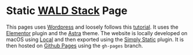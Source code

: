 # Static [WALD Stack] Page 

This pages uses [Wordpress] and loosely follows this [tutorial].
It uses the [Elementor] plugin and the [Astra] theme. The website is locally developed
on macOS using [Local] and then exported using the [Simply Static] plugin.
It is then hosted on [Github Pages] using the `gh-pages` branch. 

[WALD Stack]:https://waldstack.org/
[Wordpress]: https://wordpress.org/
[tutorial]: https://www.youtube.com/watch?v=pCgF0EpQW3Q
[Elementor]: https://elementor.com/
[Astra]: https://wpastra.com/
[Local]: https://localwp.com/
[Simply Static]: https://wordpress.org/plugins/simply-static/
[Github Pages]: https://pages.github.com/
[form e-mail using Google Script]: https://github.com/dwyl/learn-to-send-email-via-google-script-html-no-server
[Code Snippets]: https://wordpress.org/plugins/code-snippets/
[Contact Form 7]: https://wordpress.org/plugins/contact-form-7/
[StackOverflow answer]: https://stackoverflow.com/questions/14177844/how-to-change-form-action-url-for-contact-form-7
[Formspree]: https://formspree.io/
[CF7 to any API]: https://wordpress.org/plugins/contact-form-to-any-api

